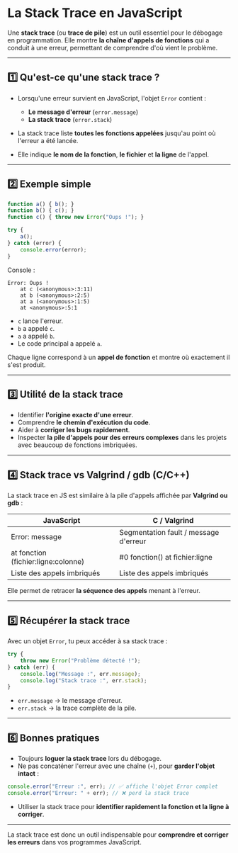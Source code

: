 # La Stack Trace en JavaScript

Une **stack trace** (ou **trace de pile**) est un outil essentiel pour le débogage en programmation. Elle montre **la chaîne d'appels de fonctions** qui a conduit à une erreur, permettant de comprendre d'où vient le problème.

---

## 1️⃣ Qu'est-ce qu'une stack trace ?

* Lorsqu'une erreur survient en JavaScript, l'objet `Error` contient :

  * **Le message d'erreur** (`error.message`)
  * **La stack trace** (`error.stack`)
* La stack trace liste **toutes les fonctions appelées** jusqu'au point où l'erreur a été lancée.
* Elle indique **le nom de la fonction**, **le fichier** et **la ligne** de l'appel.

---

## 2️⃣ Exemple simple

```js
function a() { b(); }
function b() { c(); }
function c() { throw new Error("Oups !"); }

try {
    a();
} catch (error) {
    console.error(error);
}
```

Console :

```
Error: Oups !
    at c (<anonymous>:3:11)
    at b (<anonymous>:2:5)
    at a (<anonymous>:1:5)
    at <anonymous>:5:1
```

* `c` lance l'erreur.
* `b` a appelé `c`.
* `a` a appelé `b`.
* Le code principal a appelé `a`.

Chaque ligne correspond à un **appel de fonction** et montre où exactement il s'est produit.

---

## 3️⃣ Utilité de la stack trace

* Identifier **l'origine exacte d'une erreur**.
* Comprendre **le chemin d'exécution du code**.
* Aider à **corriger les bugs rapidement**.
* Inspecter **la pile d'appels pour des erreurs complexes** dans les projets avec beaucoup de fonctions imbriquées.

---

## 4️⃣ Stack trace vs Valgrind / gdb (C/C++)

La stack trace en JS est similaire à la pile d'appels affichée par **Valgrind ou gdb** :

| JavaScript                            | C / Valgrind                          |
| ------------------------------------- | ------------------------------------- |
| Error: message                        | Segmentation fault / message d'erreur |
| at fonction (fichier\:ligne\:colonne) | #0 fonction() at fichier\:ligne       |
| Liste des appels imbriqués            | Liste des appels imbriqués            |

Elle permet de retracer **la séquence des appels** menant à l'erreur.

---

## 5️⃣ Récupérer la stack trace

Avec un objet `Error`, tu peux accéder à sa stack trace :

```js
try {
    throw new Error("Problème détecté !");
} catch (err) {
    console.log("Message :", err.message);
    console.log("Stack trace :", err.stack);
}
```

* `err.message` → le message d'erreur.
* `err.stack` → la trace complète de la pile.

---

## 6️⃣ Bonnes pratiques

* Toujours **loguer la stack trace** lors du débogage.
* Ne pas concaténer l'erreur avec une chaîne (`+`), pour **garder l'objet intact** :

```js
console.error("Erreur :", err); // ✅ affiche l'objet Error complet
console.error("Erreur: " + err); // ❌ perd la stack trace
```

* Utiliser la stack trace pour **identifier rapidement la fonction et la ligne à corriger**.

---

La stack trace est donc un outil indispensable pour **comprendre et corriger les erreurs** dans vos programmes JavaScript.

